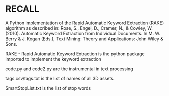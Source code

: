 RECALL
====

A Python implementation of the Rapid Automatic Keyword Extraction (RAKE) algorithm as described in: Rose, S., Engel, D., Cramer, N., & Cowley, W. (2010). Automatic Keyword Extraction from Individual Documents. In M. W. Berry & J. Kogan (Eds.), Text Mining: Theory and Applications: John Wiley & Sons.

RAKE - Rapid Automatic Keyword Extraction is the python package
imported to implement the keyword extraction

code.py and code2.py are the instrumental in text processing

tags.csv/tags.txt is the list of names of all 3D assets

SmartStopList.txt is the list of stop words
